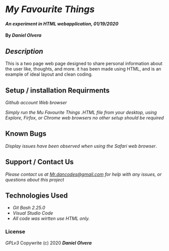 # _My Favourite Things_

#### _An experiment in HTML webapplication, 01/19/2020_
#### By _**Daniel Olvera**_

## _Description_
This is a two page web page designed to share personal information about the user like, thoughts, and more.
it has been made using HTML, and is an example of ideal layout and clean coding.

## Setup / installation Requirments
*_Github account_*
*_Web browser_*

_Simply run the Mu Favourite Things .HTML file from your desktop, using Explore, Firfox, or Chrome web browsers 
no other setup should be required_ 

## Known Bugs 
_Display issues have been observed when using the Safari web browser_. 

## Support / Contact Us
_Please contact us at Mr.dancodes@gmail.com for help with any issues, or questions about this project_

## Technologies Used
* _Git Bash 2.25.0_
* _Visual Studio Code_
* _All code was wirtten use HTML only._

### License
_GPLv3_
Copywrite (c) 2020 **_Daniel Olvera_**
